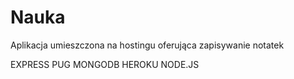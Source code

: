 # Nauka
Aplikacja umieszczona na hostingu oferująca zapisywanie notatek

EXPRESS
PUG
MONGODB
HEROKU
NODE.JS
